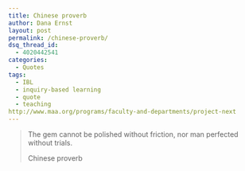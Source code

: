 ```yaml
---
title: Chinese proverb
author: Dana Ernst
layout: post
permalink: /chinese-proverb/
dsq_thread_id:
  - 4020442541
categories:
  - Quotes
tags:
  - IBL
  - inquiry-based learning
  - quote
  - teaching
http://www.maa.org/programs/faculty-and-departments/project-next
---
```


<blockquote>
<p>The gem cannot be polished without friction, nor man perfected without trials.</p>
<footer>Chinese proverb</footer>
</blockquote>
